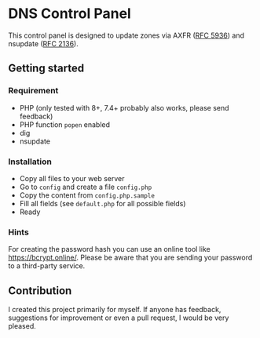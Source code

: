 # DNS Control Panel

This control panel is designed to update zones via AXFR ([RFC 5936](https://datatracker.ietf.org/doc/html/rfc5936)) and nsupdate ([RFC 2136](https://datatracker.ietf.org/doc/html/rfc2136)).

## Getting started

### Requirement

- PHP (only tested with 8+, 7.4+ probably also works, please send feedback)
- PHP function `popen` enabled
- dig
- nsupdate

### Installation

- Copy all files to your web server
- Go to `config` and create a file `config.php`
- Copy the content from `config.php.sample`
- Fill all fields (see `default.php` for all possible fields)
- Ready

### Hints

For creating the password hash you can use an online tool like https://bcrypt.online/. Please be aware that you are sending your password to a third-party service.

## Contribution

I created this project primarily for myself. If anyone has feedback, suggestions for improvement or even a pull request, I would be very pleased.
